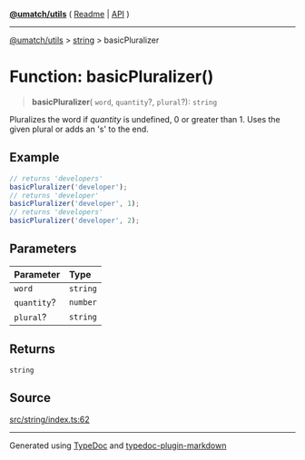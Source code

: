 [**@umatch/utils**](../../README.md) ( [Readme](../../README.md) \| [API](../../API.md) )

---

[@umatch/utils](../../API.md) > [string](../README.md) > basicPluralizer

# Function: basicPluralizer()

> **basicPluralizer**(
> `word`,
> `quantity`?,
> `plural`?): `string`

Pluralizes the word if _quantity_ is undefined, 0 or
greater than 1. Uses the given plural or adds an 's' to the end.

## Example

```ts
// returns 'developers'
basicPluralizer('developer');
// returns 'developer'
basicPluralizer('developer', 1);
// returns 'developers'
basicPluralizer('developer', 2);
```

## Parameters

| Parameter   | Type     |
| :---------- | :------- |
| `word`      | `string` |
| `quantity`? | `number` |
| `plural`?   | `string` |

## Returns

`string`

## Source

[src/string/index.ts:62](https://github.com/umatch-oficial/utils/blob/1dcf13d/src/string/index.ts#L62)

---

Generated using [TypeDoc](https://typedoc.org/) and [typedoc-plugin-markdown](https://www.npmjs.com/package/typedoc-plugin-markdown)
